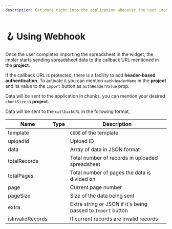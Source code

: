 ```yaml
---
description: Get data right into the application whenever the user imports the spreadsheet
---
```


# 🪝 Using Webhook

Once the user completes importing the spreadsheet in the widget, the impler starts sending spreadsheet data to the callback URL mentioned in the **project**.

If the callback URL is protected, there is a facility to add **header-based authentication**. To activate it you can mention `authHeaderName` in the **project** and its value to the `import` button as `authHeaderValue` prop.

Data will be sent to the application in chunks, you can mention your desired `chunkSize` in **project**.

Data will be sent to the `callbackURL` in the following format,

<table data-full-width="true"><thead><tr><th>Name</th><th data-type="select" data-multiple>Type</th><th>Description</th></tr></thead><tbody><tr><td>template</td><td></td><td><code>CODE</code> of the template</td></tr><tr><td>uploadId</td><td></td><td>Upload ID</td></tr><tr><td>data</td><td></td><td>Array of data in JSON format</td></tr><tr><td>totalRecords</td><td></td><td>Total number of records in uploaded spreadsheet</td></tr><tr><td>totalPages</td><td></td><td>Total number of pages the data is divided on</td></tr><tr><td>page</td><td></td><td>Current page number</td></tr><tr><td>pageSize</td><td></td><td>Size of the data being sent</td></tr><tr><td>extra</td><td></td><td>Extra string or JSON if it's being passed to <code>Import</code> button</td></tr><tr><td>isInvalidRecords</td><td></td><td>If current records are invalid records</td></tr></tbody></table>
